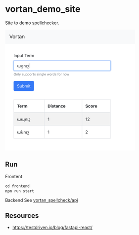 # vortan_demo_site

Site to demo spellchecker.

<img src="screenshots/demo.png" alt="screenshot" width="420">

## Run

Frontent
```
cd frontend
npm run start
```

Backend
See [vortan_spellcheck/api](https://github.com/datapoint-armenia/vortan_spellcheck#usage)

## Resources

- https://testdriven.io/blog/fastapi-react/
